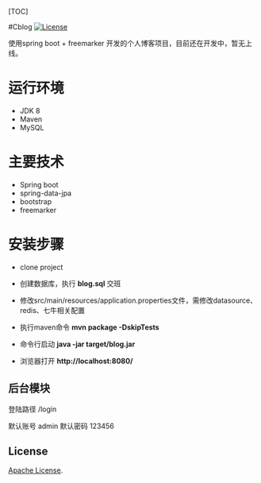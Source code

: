 [TOC]

#Cblog
 [![License](https://img.shields.io/badge/license-Apache%202-4EB1BA.svg)](https://www.apache.org/licenses/LICENSE-2.0.html)
 
使用spring boot + freemarker 开发的个人博客项目，目前还在开发中，暂无上线。

# 运行环境
- JDK 8
- Maven
- MySQL

# 主要技术
- Spring boot
- spring-data-jpa
- bootstrap
- freemarker



# 安装步骤

* clone project

* 创建数据库，执行 **blog.sql** 交班

* 修改src/main/resources/application.properties文件，需修改datasource、redis、七牛相关配置

* 执行maven命令 **mvn package -DskipTests**

* 命令行启动 **java -jar target/blog.jar**

* 浏览器打开 **http://localhost:8080/** 

## 后台模块

登陆路径 /login

默认账号 admin
默认密码 123456

## License

[Apache License](http://www.apache.org/licenses/LICENSE-2.0).
